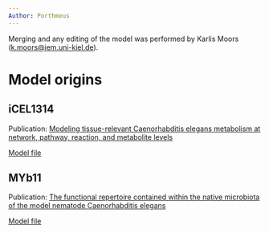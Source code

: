 ```yaml
---
Author: Porthmeus
---
```


Merging and any editing of the model was performed by Karlis Moors (k.moors@iem.uni-kiel.de).

# Model origins

## iCEL1314

Publication: [Modeling tissue-relevant Caenorhabditis elegans metabolism at network, pathway, reaction, and metabolite levels](https://doi.org/10.15252/msb.20209649)

[Model file](http://wormflux.umassmed.edu/Downloads/iCEL1314.xml)

## MYb11
Publication: [The functional repertoire contained within the native microbiota of the model nematode Caenorhabditis elegans](https://doi.org/10.1038/s41396-019-0504-y)

[Model file](https://static-content.springer.com/esm/art%3A10.1038%2Fs41396-019-0504-y/MediaObjects/41396_2019_504_MOESM11_ESM.zip)

